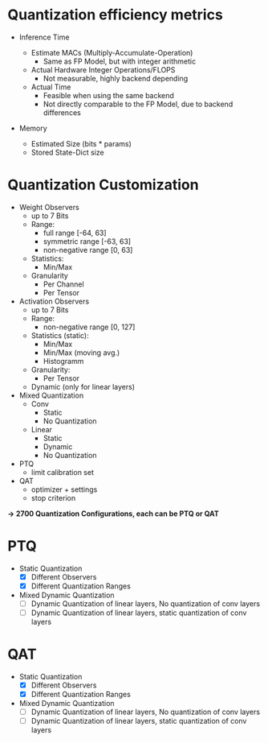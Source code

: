 # Quantization efficiency metrics

- Inference Time
  - Estimate MACs (Multiply-Accumulate-Operation)
    - Same as FP Model, but with integer arithmetic
  - Actual Hardware Integer Operations/FLOPS
    - Not measurable, highly backend depending
  - Actual Time
    - Feasible when using the same backend
    - Not directly comparable to the FP Model, due to backend differences

- Memory
  - Estimated Size (bits * params)
  - Stored State-Dict size


# Quantization Customization
- Weight Observers
  - up to 7 Bits
  - Range:
    - full range [-64, 63]
    - symmetric range [-63, 63]
    - non-negative range [0, 63]
  - Statistics:
    - Min/Max
  - Granularity
    - Per Channel
    - Per Tensor
- Activation Observers
  - up to 7 Bits
  - Range:
    - non-negative range [0, 127]
  - Statistics (static):
    - Min/Max
    - Min/Max (moving avg.)
    - Histogramm
  - Granularity:
    - Per Tensor
  - Dynamic (only for linear layers)
- Mixed Quantization
  - Conv
    - Static
    - No Quantization
  - Linear
    - Static
    - Dynamic
    - No Quantization
- PTQ
  - limit calibration set
- QAT
  - optimizer + settings
  - stop criterion

**$\to$ 2700 Quantization Configurations, each can be PTQ or QAT**

# PTQ

- Static Quantization
  - [x] Different Observers
  - [x] Different Quantization Ranges
- Mixed Dynamic Quantization
  - [ ] Dynamic Quantization of linear layers, No quantization of conv layers
  - [ ] Dynamic Quantization of linear layers, static quantization of conv layers

# QAT

- Static Quantization
  - [x] Different Observers
  - [x] Different Quantization Ranges
- Mixed Dynamic Quantization
  - [ ] Dynamic Quantization of linear layers, No quantization of conv layers
  - [ ] Dynamic Quantization of linear layers, static quantization of conv layers
